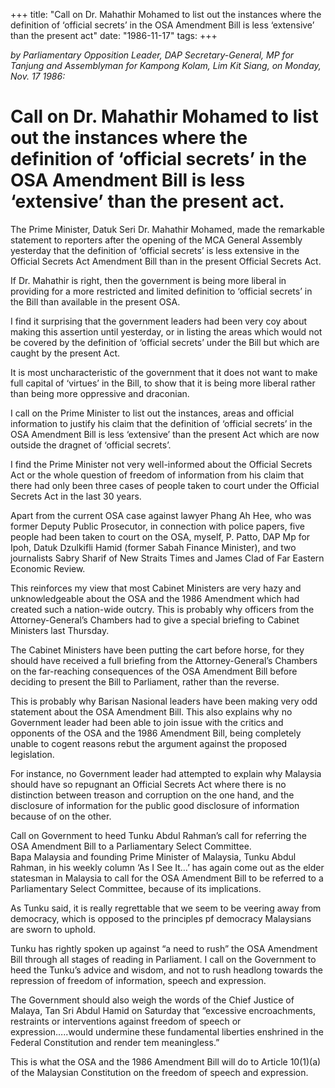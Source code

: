 +++ 
title: "Call on Dr. Mahathir Mohamed to list out the instances where the definition of ‘official secrets’ in the OSA Amendment Bill is less ‘extensive’ than the present act"
date: "1986-11-17"
tags:
+++

_by Parliamentary Opposition Leader, DAP Secretary-General, MP for Tanjung and Assemblyman for Kampong Kolam, Lim Kit Siang, on Monday, Nov. 17 1986:_

# Call on Dr. Mahathir Mohamed to list out the instances where the definition of ‘official secrets’ in the OSA Amendment Bill is less ‘extensive’ than the present act.						

The Prime Minister, Datuk Seri Dr. Mahathir Mohamed, made the remarkable statement to reporters after the opening of the MCA General Assembly yesterday that the definition of ‘official secrets’ is less extensive in the Official Secrets Act Amendment Bill than in the present Official Secrets Act.</u>

If Dr. Mahathir is right, then the government is being more liberal in providing for a more restricted and limited definition to ‘official secrets’ in the Bill than available in the present OSA.

I find it surprising that the government leaders had been very coy about making this assertion until yesterday, or in listing the areas which would not be covered by the definition of ‘official secrets’ under the Bill but which are caught by the present Act. 

It is most uncharacteristic of the government that it does not want to make full capital of ‘virtues’ in the Bill, to show that it is being more liberal rather than being more oppressive and draconian.

I call on the Prime Minister to list out the instances, areas and official information to justify his claim that the definition of ‘official secrets’ in the OSA Amendment Bill is less ‘extensive’ than the present Act which are now outside the dragnet of ‘official secrets’.

I find the Prime Minister not very well-informed about the Official Secrets Act or the whole question of freedom of information from his claim that there had only been three cases of people taken to court under the Official Secrets Act in the last 30 years.

Apart from the current OSA case against lawyer Phang Ah Hee, who was former Deputy Public Prosecutor, in connection with police papers, five people had been taken to court on the OSA, myself, P. Patto, DAP Mp for Ipoh, Datuk Dzulkifli Hamid (former Sabah Finance Minister), and two journalists Sabry Sharif of New Straits Times and James Clad of Far Eastern Economic Review.

This reinforces my view that most Cabinet Ministers are very hazy and unknowledgeable about the OSA and the 1986 Amendment which had created such a nation-wide outcry. This is probably why officers from the Attorney-General’s Chambers had to give a special briefing to Cabinet Ministers last Thursday.

The Cabinet Ministers have been putting the cart before horse, for they should have received a full briefing from the Attorney-General’s Chambers on the far-reaching consequences of the OSA Amendment Bill before deciding to present the Bill to Parliament, rather than the reverse.

This is probably why Barisan Nasional leaders have been making very odd statement about the OSA Amendment Bill. This also explains why no Government leader had been able to join issue with the critics and opponents of the OSA and the 1986 Amendment Bill, being completely unable to cogent reasons rebut the argument against the proposed legislation.

For instance, no Government leader had attempted to explain why Malaysia should have so repugnant an Official Secrets Act where there is no distinction between treason and corruption on the one hand, and the disclosure of information for the public good disclosure of information because of on the other.

Call on Government to heed Tunku Abdul Rahman’s call for referring the OSA Amendment Bill to a Parliamentary Select Committee.									
Bapa Malaysia and founding Prime Minister of Malaysia, Tunku Abdul Rahman, in his weekly column ‘As I See It…’ has again come out as the elder statesman in Malaysia to call for the OSA Amendment Bill to be referred to a Parliamentary Select Committee, because of its implications.

As Tunku said, it is really regrettable that we seem to be veering away from democracy, which is opposed to the principles pf democracy Malaysians are sworn to uphold.

Tunku has rightly spoken up against “a need to rush” the OSA Amendment Bill through all stages of reading in Parliament.
I call on the Government to heed the Tunku’s advice and wisdom, and not to rush headlong towards the repression of freedom of information, speech and expression.

The Government should also weigh the words of the Chief Justice of Malaya, Tan Sri Abdul Hamid on Saturday that “excessive encroachments, restraints or interventions against freedom of speech or expression…..would undermine these fundamental liberties enshrined in the Federal Constitution and render tem meaningless.”

This is what the OSA and the 1986 Amendment Bill will do to Article 10(1)(a) of the Malaysian Constitution on the freedom of speech and expression.
 
